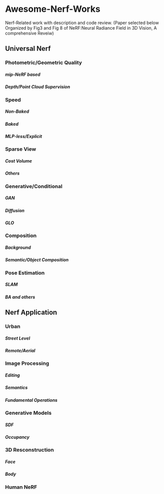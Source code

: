# Awesome-Nerf-Works
Nerf-Related work with description and code review.
(Paper selected below Organized by Fig3 and Fig 8 of NeRF:Neural Radiance Field in 3D Vision, A comprehensive Reveiw) 

## Universal Nerf

### Photometric/Geometric Quality

##### mip-NeRF based

##### Depth/Point Cloud Supervision

### Speed

##### Non-Baked

##### Baked

##### MLP-less/Explicit

### Sparse View

##### Cost Volume

##### Others

### Generative/Conditional

##### GAN

##### Diffusion

##### GLO

### Composition

##### Background

##### Semantic/Object Composition

### Pose Estimation

##### SLAM

##### BA and others

## Nerf Application

### Urban

##### Street Level

##### Remote/Aerial

### Image Processing

##### Editing

##### Semantics

##### Fundamental Operations

### Generative Models

##### SDF

##### Occupancy

### 3D Resconstruction

##### Face

##### Body
### Human NeRF



